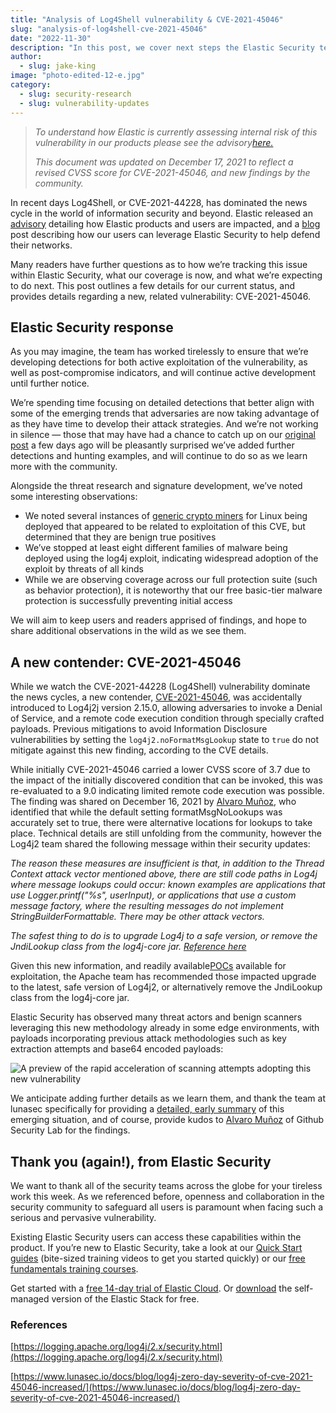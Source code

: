 ```yaml
---
title: "Analysis of Log4Shell vulnerability & CVE-2021-45046"
slug: "analysis-of-log4shell-cve-2021-45046"
date: "2022-11-30"
description: "In this post, we cover next steps the Elastic Security team is taking for users to continue to protect themselves against CVE-2021-44228, or Log4Shell."
author:
  - slug: jake-king
image: "photo-edited-12-e.jpg"
category:
  - slug: security-research
  - slug: vulnerability-updates
---
```


> _To understand how Elastic is currently assessing internal risk of this vulnerability in our products please see the advisory_[_here._](https://discuss.elastic.co/t/apache-log4j2-remote-code-execution-rce-vulnerability-cve-2021-44228-esa-2021-31/291476)
>
> _This document was updated on December 17, 2021 to reflect a revised CVSS score for CVE-2021-45046, and new findings by the community._

In recent days Log4Shell, or CVE-2021-44228, has dominated the news cycle in the world of information security and beyond. Elastic released an [advisory](https://discuss.elastic.co/t/apache-log4j2-remote-code-execution-rce-vulnerability-cve-2021-44228-esa-2021-31/291476?ultron=log4js-exploit&blade=announcement&hulk=email&mkt_tok=ODEzLU1BTS0zOTIAAAGBU8N1ZUOwzTcRbJCOiByHmeYiopMnarq-QPWBIyhPI3Vvsp6w-4q4PBbTGZ3fZ0sB75cpaUdOddA1k-6-yh3QwAicvJTgafdJWv_-9Cn2GoKLvsmt) detailing how Elastic products and users are impacted, and a [blog](https://www.elastic.co/blog/detecting-log4j2-with-elastic-security?ultron=log4js-exploit&blade=announcement&hulk=email&mkt_tok=ODEzLU1BTS0zOTIAAAGBU8N1ZDYRbFq2QZ4ZK8tc2IbDatArsdI6WGcA2M90g4v02svJeqCXFeZ23R4TjeYii4KBGAkqMBgWc5IkxYrmefgwZBanjGQh8v66drUymiVSQFvs) post describing how our users can leverage Elastic Security to help defend their networks.

Many readers have further questions as to how we’re tracking this issue within Elastic Security, what our coverage is now, and what we’re expecting to do next. This post outlines a few details for our current status, and provides details regarding a new, related vulnerability: CVE-2021-45046.

## Elastic Security response

As you may imagine, the team has worked tirelessly to ensure that we’re developing detections for both active exploitation of the vulnerability, as well as post-compromise indicators, and will continue active development until further notice.

We’re spending time focusing on detailed detections that better align with some of the emerging trends that adversaries are now taking advantage of as they have time to develop their attack strategies. And we’re not working in silence — those that may have had a chance to catch up on our [original post](https://www.elastic.co/blog/detecting-log4j2-with-elastic-security) a few days ago will be pleasantly surprised we’ve added further detections and hunting examples, and will continue to do so as we learn more with the community.

Alongside the threat research and signature development, we’ve noted some interesting observations:

- We noted several instances of [generic crypto miners](https://www.virustotal.com/gui/file/5b25db204b5cd5cc3193f4378dd270dced80da9d39874d8b6fdd75e97d2cc907/detection) for Linux being deployed that appeared to be related to exploitation of this CVE, but determined that they are benign true positives
- We’ve stopped at least eight different families of malware being deployed using the log4j exploit, indicating widespread adoption of the exploit by threats of all kinds
- While we are observing coverage across our full protection suite (such as behavior protection), it is noteworthy that our free basic-tier malware protection is successfully preventing initial access

We will aim to keep users and readers apprised of findings, and hope to share additional observations in the wild as we see them.

## A new contender: CVE-2021-45046

While we watch the CVE-2021-44228 (Log4Shell) vulnerability dominate the news cycles, a new contender, [CVE-2021-45046](https://nvd.nist.gov/vuln/detail/CVE-2021-45046), was accidentally introduced to Log4j2j version 2.15.0, allowing adversaries to invoke a Denial of Service, and a remote code execution condition through specially crafted payloads. Previous mitigations to avoid Information Disclosure vulnerabilities by setting the `log4j2.noFormatMsgLookup` state to `true` do not mitigate against this new finding, according to the CVE details.

While initially CVE-2021-45046 carried a lower CVSS score of 3.7 due to the impact of the initially discovered condition that can be invoked, this was re-evaluated to a 9.0 indicating limited remote code execution was possible. The finding was shared on December 16, 2021 by [Alvaro Muñoz](https://twitter.com/pwntester/status/1471465662975561734), who identified that while the default setting formatMsgNoLookups was accurately set to true, there were alternative locations for lookups to take place. Technical details are still unfolding from the community, however the Log4j2 team shared the following message within their security updates:

_The reason these measures are insufficient is that, in addition to the Thread Context attack vector mentioned above, there are still code paths in Log4j where message lookups could occur: known examples are applications that use Logger.printf("%s", userInput), or applications that use a custom message factory, where the resulting messages do not implement StringBuilderFormattable. There may be other attack vectors._

_The safest thing to do is to upgrade Log4j to a safe version, or remove the JndiLookup class from the log4j-core jar._ [_Reference here_](https://logging.apache.org/log4j/2.x/security.html)

Given this new information, and readily available[POCs](https://twitter.com/marcioalm/status/1471740771581652995) available for exploitation, the Apache team has recommended those impacted upgrade to the latest, safe version of Log4j2, or alternatively remove the JndiLookup class from the log4j-core jar.

Elastic Security has observed many threat actors and benign scanners leveraging this new methodology already in some edge environments, with payloads incorporating previous attack methodologies such as key extraction attempts and base64 encoded payloads:

![A preview of the rapid acceleration of scanning attempts adopting this new vulnerability](/assets/images/analysis-of-log4shell-cve-2021-45046/scanning-attempts-vulnerability.jpg)

We anticipate adding further details as we learn them, and thank the team at lunasec specifically for providing a [detailed, early summary](https://www.lunasec.io/docs/blog/log4j-zero-day-severity-of-cve-2021-45046-increased/) of this emerging situation, and of course, provide kudos to [Alvaro Muñoz](https://twitter.com/pwntester) of Github Security Lab for the findings.

## Thank you (again!), from Elastic Security

We want to thank all of the security teams across the globe for your tireless work this week. As we referenced before, openness and collaboration in the security community to safeguard all users is paramount when facing such a serious and pervasive vulnerability.

Existing Elastic Security users can access these capabilities within the product. If you’re new to Elastic Security, take a look at our [Quick Start guides](https://www.elastic.co/training/elastic-security-quick-start) (bite-sized training videos to get you started quickly) or our [free fundamentals training courses](https://www.elastic.co/training/free#fundamentals).

Get started with a [free 14-day trial of Elastic Cloud](https://cloud.elastic.co/registration). Or [download](https://www.elastic.co/downloads/) the self-managed version of the Elastic Stack for free.

### References

[https://logging.apache.org/log4j/2.x/security.html](https://logging.apache.org/log4j/2.x/security.html)

[https://www.lunasec.io/docs/blog/log4j-zero-day-severity-of-cve-2021-45046-increased/](https://www.lunasec.io/docs/blog/log4j-zero-day-severity-of-cve-2021-45046-increased/)
